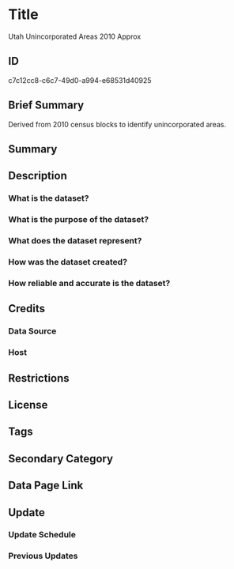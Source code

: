 # Title

Utah Unincorporated Areas 2010 Approx

## ID

c7c12cc8-c6c7-49d0-a994-e68531d40925

## Brief Summary

Derived from 2010 census blocks to identify unincorporated areas.

## Summary

## Description

### What is the dataset?

### What is the purpose of the dataset?

### What does the dataset represent?

### How was the dataset created?

### How reliable and accurate is the dataset?

## Credits

### Data Source

### Host

## Restrictions

## License

## Tags

## Secondary Category

## Data Page Link

## Update

### Update Schedule

### Previous Updates
